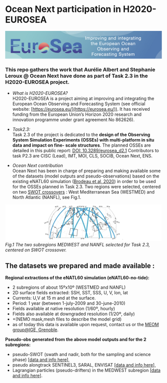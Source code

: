 # Ocean Next participation in H2020-EUROSEA
![H2020-EURSEA](./figs/logoEUROSEA.png)<br>

### This repo gathers the work that  Aurélie Albert and Stephanie Leroux @ Ocean Next  have done as part of Task 2.3 in the H2020-EUROSEA project.

* _What is H2020-EUROSEA?_<br>
H2020-EUROSEA is a project aiming at improving and integrating the European Ocean Observing and Forecasting System  (see official website: [https://eurosea.eu/](https://eurosea.eu/)). It has received funding from the European Union’s Horizon 2020  research and innovation programme under grant agreement No 862626).

* _Task2.3:_<br>
Task 2.3 of the project is dedicated to the __design of the Observing System Simulation Experiments (OSSEs) with multi-platform in situ data and impact on fine- scale structures__. The planned OSSEs  are detailed in this public report: [DOI: 10.3289/eurosea_d2.1](https://doi.org/10.3289/eurosea_d2.1)
Contributors to task P2.3 are CISC (Lead), IMT, MOI, CLS, SOCIB, Ocean Next, ENS. 

* _Ocean Next contribution_<br>
Ocean Next has been in charge of preparing and making available some of the datasets (model outputs and pseudo-observations) based on the  existing eNATL60 simulation ([Brodeau et al, 2020](http://doi.org/10.5281/zenodo.4032732.)) in order to be used for the OSSEs planned in Task 2.3. Two regions were selected, centered on two [SWOT crossovers](https://www.clivar.org/news/swot-%E2%80%98adopt-crossover%E2%80%99-consortium-has-been-endorsed-clivar) : West Mediterranean Sea (WESTMED) and North Atlantic (NANFL), see Fig.1.  

![subregions](./figs/regions4.png)<br>
_Fig.1 The two subregions MEDWEST and NANFL selected for Task 2.3, centered on  SWOT crossover._


## The datasets we prepared and made available :

**Regional extractions of  the eNATL60 simulation (eNATL60-no-tide):**

- 2 subregions of about 15ºx10º  (WESTMED and NANFL) 
- 2D surface fields extracted:  SSH, SST, SSS, U, V, lon, lat
- Currents: U,V at 15 m and at the surface.
- Period: 1 year (between 1-july-2009 and 30-june-2010)
- Fields available at native resolution (1/60º, hourly) 
- Fields also available at downgraded resolution (1/20º, daily) 
- +(NEMO mask,mesh files to describe the model grid)
- as of today this data is available upon request, contact us or the [MEOM group@IGE, Grenoble](https://meom-group.github.io/).

**Pseudo-obs  generated from the above model outputs and for the 2 subregions:**

- pseudo-SWOT (swath and nadir, both for the sampling and science phase) [[data and info here](./swot_pseudoobs.md)],
- pseudo alongtrack SENTINEL3,  SARAL, ENVISAT [[data and info here](./nadir_alongtrack.md)],
- Lagrangian particles (pseudo-drifters) in the MEDWEST subregion [[data and info here](./lagrangian_traj.md)].
